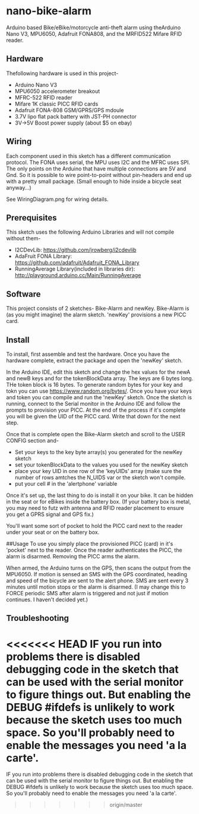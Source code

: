 # nano-bike-alarm
Arduino based Bike/eBike/motorcycle anti-theft alarm using theArduino Nano V3, MPU6050, Adafruit FONA808, 
and the MRFID522 Mifare RFID reader. 

## Hardware 
Thefollowing hardware is used in this project-
 - Arduino Nano V3
 - MPU6050 accelerometer breakout
 - MFRC-522 RFID reader
 - Mifare 1K classic PICC RFID cards
 - Adafruit FONA-808 GSM/GPRS/GPS mdoule
 - 3.7V lipo flat pack battery with JST-PH connector
 - 3V->5V Boost power supply (about $5 on ebay)

## Wiring
Each component used in this sketch has a different communication protocol. The FONA uses serial, the MPU uses I2C and the MFRC uses SPI. The only points on the Arduino that have multiple connections are 5V and Gnd. So it is possible to wire point-to-point without pin-headers and end up with a pretty small package. (Small enough to hide inside a bicycle seat anyway...)

See WiringDiagram.png for wiring details.

## Prerequisites
This sketch uses the following Arduino Libraries and will not compile without them-
 - I2CDevLib: https://github.com/jrowberg/i2cdevlib
 - AdaFruit FONA Library: https://github.com/adafruit/Adafruit_FONA_Library
 - RunningAverage Library(included in libraries dir): http://playground.arduino.cc/Main/RunningAverage

## Software
This project consists of 2 sketches- Bike-Alarm and newKey. Bike-Alarm is (as you might imagine) the alarm sketch. 'newKey' provisions a new PICC card.

## Install
To install, first assemble and test the hardware. Once you have the hardware complete, extract the package and open the 'newKey' sketch.

In the Arduino IDE, edit this sketch and change the hex values for the newA and newB keys and for the tokenBlockData array. The keys are 6 bytes long. THe token block is 16 bytes. To generate random bytes for your key and tokn you can use 
https://www.random.org/bytes/. Once you have your keys and token you can compile and run the 'newKey' sketch. Once the sketch is running, connect to the Serial monitor in the Arduino IDE and follow the prompts to provision your PICC. At the end of the process if it's complete you will be given the UID of the PICC card. Write that down for the next step.

Once that is complete open the Bike-Alarm sketch and scroll to the USER CONFIG section and-
 - Set your keys to the key byte array(s) you generated for the newKey sketch
 - set your tokenBlockData to the values you used for the newKey sketch
 - place your key UID in one row of the 'keyUIDs' array (make sure the number of rows amtches the N_UIDS var or the sketch won't compile.
 - put your cell # in the 'alertphone' variable

Once it's set up, the last thing to do is install it on your bike. It can be hidden in the seat or for eBikes inside the battery box. (If your battery box is metal, you may need to futz with antenna and RFID reader placement to ensure you get a GPRS signal and GPS fix.) 

You'll want some sort of pocket to hold the PICC card next to the reader under your seat or on the battery box.

##Usage
To use you simply place the provisioned PICC (card) in it's 'pocket' next to the reader. Once the reader authenticates the PICC, the alarm is disarmed. Removing the PICC arms the alarm.

When armed, the Arduino turns on the GPS, then scans the output from the MPU6050. If motion is sensed an SMS with the GPS coordinated, heading and speed of the bicycle are sent to the alert phone. SMS are sent every 3 minutes until motion stops or the alarm is disarmed. (I may change this to FORCE periodic SMS after alarm is triggered and not just if motion continues. I haven't decided yet.)

## Troubleshooting
<<<<<<< HEAD
IF you run into problems there is disabled debugging code in the sketch that can be used with the serial monitor to figure things out. But enabling the DEBUG #ifdefs is unlikely to work because the sketch uses too much space. So you'll probably need to enable the messages you need 'a la carte'. 
=======
IF you run into problems there is disabled debugging code in the sketch that can be used with the serial monitor to figure things out. But enabling the DEBUG #ifdefs is unlikely to work because the sketch uses too much space. So you'll probably need to enable the messages you need 'a la carte'. 


>>>>>>> origin/master
